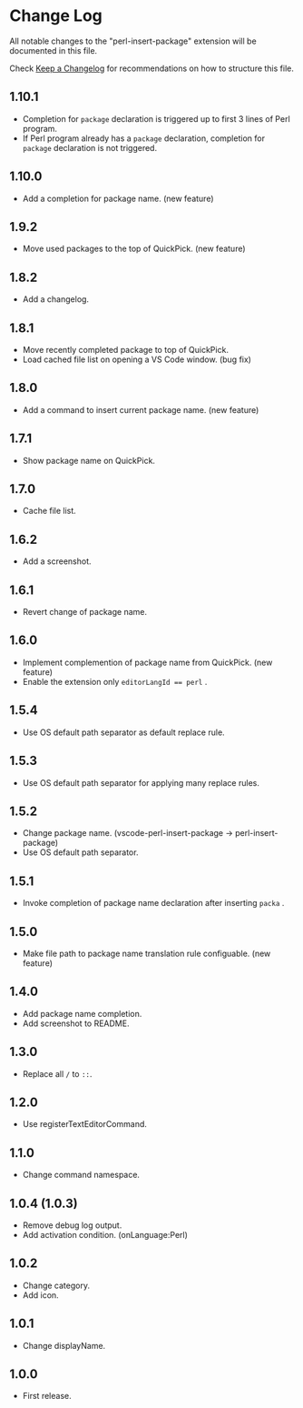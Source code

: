# Change Log

All notable changes to the "perl-insert-package" extension will be documented in this file.

Check [Keep a Changelog](http://keepachangelog.com/) for recommendations on how to structure this file.

## 1.10.1

- Completion for `package` declaration is triggered up to first 3 lines of Perl program.
- If Perl program already has a `package` declaration, completion for `package` declaration is not triggered.

## 1.10.0

- Add a completion for package name. (new feature)

## 1.9.2

- Move used packages to the top of QuickPick. (new feature)

## 1.8.2

- Add a changelog.

## 1.8.1

- Move recently completed package to top of QuickPick.
- Load cached file list on opening a VS Code window. (bug fix)

## 1.8.0

- Add a command to insert current package name. (new feature)

## 1.7.1

- Show package name on QuickPick.

## 1.7.0

- Cache file list.

## 1.6.2

- Add a screenshot.

## 1.6.1

- Revert change of package name.

## 1.6.0

- Implement complemention of package name from QuickPick. (new feature)
- Enable the extension only `editorLangId == perl` .

## 1.5.4

- Use OS default path separator as default replace rule.

## 1.5.3

- Use OS default path separator for applying many replace rules.

## 1.5.2

- Change package name. (vscode-perl-insert-package -> perl-insert-package)
- Use OS default path separator.

## 1.5.1

- Invoke completion of package name declaration after inserting `packa` .

## 1.5.0

- Make file path to package name translation rule configuable. (new feature)

## 1.4.0

- Add package name completion.
- Add screenshot to README.

## 1.3.0

- Replace all `/` to `::`.

## 1.2.0

- Use registerTextEditorCommand.

## 1.1.0

- Change command namespace.

## 1.0.4 (1.0.3)

- Remove debug log output.
- Add activation condition. (onLanguage:Perl)

## 1.0.2

- Change category.
- Add icon.

## 1.0.1

- Change displayName.

## 1.0.0

- First release.

